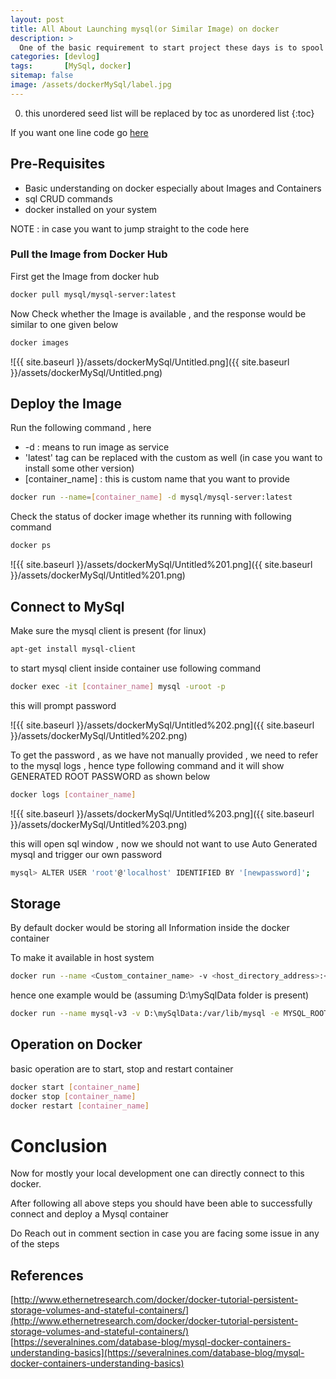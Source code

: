 ```yaml
---
layout: post
title: All About Launching mysql(or Similar Image) on docker
description: >
  One of the basic requirement to start project these days is to spool a docker and start working especially for databases.The is point to point guide on how to do the same.
categories: [devlog]
tags:       [MySql, docker]
sitemap: false
image: /assets/dockerMySql/label.jpg
---
```

0. this unordered seed list will be replaced by toc as unordered list
{:toc}

If you want one line code go [here](#finalCode)

## Pre-Requisites

- Basic understanding on docker especially about Images  and Containers
- sql CRUD commands
- docker installed  on your system

NOTE : in case you want to jump straight to the code here 

### Pull the Image from Docker Hub

First get the Image from docker hub 

```bash
docker pull mysql/mysql-server:latest
```

Now Check whether the Image is available , and the response would be similar to one given below 

```bash
docker images
```

![{{ site.baseurl }}/assets/dockerMySql/Untitled.png]({{ site.baseurl }}/assets/dockerMySql/Untitled.png)

## Deploy the Image

Run the following command , here 

- -d : means  to run image as service
- 'latest' tag can be replaced with the custom as well (in case you  want to install some other version)
- [container_name] : this is custom name that you want to provide

```bash
docker run --name=[container_name] -d mysql/mysql-server:latest
```

Check the status of docker image whether its running with following command 

```bash
docker ps
```

![{{ site.baseurl }}/assets/dockerMySql/Untitled%201.png]({{ site.baseurl }}/assets/dockerMySql/Untitled%201.png)

## Connect to MySql

Make sure the mysql client is present (for linux)

```bash
apt-get install mysql-client
```

to start mysql client inside container use following command 

```bash
docker exec -it [container_name] mysql -uroot -p
```

this will prompt password 

![{{ site.baseurl }}/assets/dockerMySql/Untitled%202.png]({{ site.baseurl }}/assets/dockerMySql/Untitled%202.png)

To get the password , as we have not manually provided , we need to refer to the mysql logs , hence type following command and it will show GENERATED ROOT PASSWORD as shown below 

```bash
docker logs [container_name]
```

![{{ site.baseurl }}/assets/dockerMySql/Untitled%203.png]({{ site.baseurl }}/assets/dockerMySql/Untitled%203.png)

this will open sql window , now we should not want to use Auto Generated mysql and trigger our own password 

```bash
mysql> ALTER USER 'root'@'localhost' IDENTIFIED BY '[newpassword]';
```

## Storage

By default docker would be storing all Information inside the docker container 

To make it available in host system 

<a id="finalCode"></a>
```bash
docker run --name <Custom_container_name> -v <host_directory_address>:<docker_directory_to_host> -e MYSQL_ROOT_PASSWORD=<custom_Password> -d mysql:latest
```

hence one example would be (assuming D:\mySqlData folder is present)

```bash
docker run --name mysql-v3 -v D:\mySqlData:/var/lib/mysql -e MYSQL_ROOT_PASSWORD=mypass -d mysql:latest
```

## Operation on Docker

basic operation are to start, stop and restart container 

```bash
docker start [container_name]
docker stop [container_name]
docker restart [container_name]
```

# Conclusion

Now for mostly your local development one can directly connect to this docker.

After following all above steps you  should have been able to successfully connect and deploy a Mysql container 

Do Reach out  in comment section in case you are facing some issue in any of the steps 

## References

[http://www.ethernetresearch.com/docker/docker-tutorial-persistent-storage-volumes-and-stateful-containers/](http://www.ethernetresearch.com/docker/docker-tutorial-persistent-storage-volumes-and-stateful-containers/)
[https://severalnines.com/database-blog/mysql-docker-containers-understanding-basics](https://severalnines.com/database-blog/mysql-docker-containers-understanding-basics)